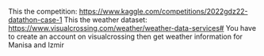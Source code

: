 This the competition: https://www.kaggle.com/competitions/2022gdz22-datathon-case-1
This the weather dataset: https://www.visualcrossing.com/weather/weather-data-services#
You have to create an account on visualcrossing then get weather information for Manisa and Izmir
